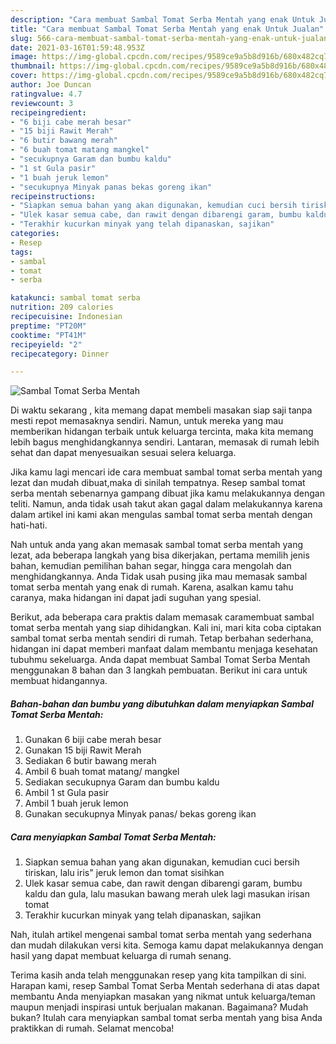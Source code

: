 ```yaml
---
description: "Cara membuat Sambal Tomat Serba Mentah yang enak Untuk Jualan"
title: "Cara membuat Sambal Tomat Serba Mentah yang enak Untuk Jualan"
slug: 566-cara-membuat-sambal-tomat-serba-mentah-yang-enak-untuk-jualan
date: 2021-03-16T01:59:48.953Z
image: https://img-global.cpcdn.com/recipes/9589ce9a5b8d916b/680x482cq70/sambal-tomat-serba-mentah-foto-resep-utama.jpg
thumbnail: https://img-global.cpcdn.com/recipes/9589ce9a5b8d916b/680x482cq70/sambal-tomat-serba-mentah-foto-resep-utama.jpg
cover: https://img-global.cpcdn.com/recipes/9589ce9a5b8d916b/680x482cq70/sambal-tomat-serba-mentah-foto-resep-utama.jpg
author: Joe Duncan
ratingvalue: 4.7
reviewcount: 3
recipeingredient:
- "6 biji cabe merah besar"
- "15 biji Rawit Merah"
- "6 butir bawang merah"
- "6 buah tomat matang mangkel"
- "secukupnya Garam dan bumbu kaldu"
- "1 st Gula pasir"
- "1 buah jeruk lemon"
- "secukupnya Minyak panas bekas goreng ikan"
recipeinstructions:
- "Siapkan semua bahan yang akan digunakan, kemudian cuci bersih tiriskan, lalu iris&#34; jeruk lemon dan tomat sisihkan"
- "Ulek kasar semua cabe, dan rawit dengan dibarengi garam, bumbu kaldu dan gula, lalu masukan bawang merah ulek lagi masukan irisan tomat"
- "Terakhir kucurkan minyak yang telah dipanaskan, sajikan"
categories:
- Resep
tags:
- sambal
- tomat
- serba

katakunci: sambal tomat serba 
nutrition: 209 calories
recipecuisine: Indonesian
preptime: "PT20M"
cooktime: "PT41M"
recipeyield: "2"
recipecategory: Dinner

---
```



![Sambal Tomat Serba Mentah](https://img-global.cpcdn.com/recipes/9589ce9a5b8d916b/680x482cq70/sambal-tomat-serba-mentah-foto-resep-utama.jpg)

Di waktu  sekarang , kita memang dapat membeli masakan siap saji tanpa mesti repot memasaknya sendiri. Namun, untuk mereka yang mau memberikan hidangan terbaik untuk keluarga tercinta, maka kita memang lebih bagus menghidangkannya sendiri. Lantaran, memasak di rumah lebih sehat dan dapat menyesuaikan sesuai selera keluarga.

Jika kamu lagi mencari ide cara membuat sambal tomat serba mentah yang lezat dan mudah dibuat,maka di sinilah tempatnya. Resep sambal tomat serba mentah  sebenarnya gampang dibuat jika kamu melakukannya dengan teliti. Namun, anda tidak usah takut akan gagal dalam melakukannya 
karena dalam artikel ini kami akan mengulas sambal tomat serba mentah dengan hati-hati.  



Nah untuk anda yang akan memasak sambal tomat serba mentah yang lezat, ada beberapa langkah yang bisa dikerjakan, pertama memilih jenis bahan, kemudian pemilihan bahan segar, hingga cara mengolah dan menghidangkannya. Anda Tidak usah pusing jika mau memasak sambal tomat serba mentah yang enak di rumah. Karena, asalkan kamu  tahu caranya, maka hidangan ini dapat jadi suguhan yang spesial.

Berikut, ada beberapa cara praktis  dalam memasak caramembuat sambal tomat serba mentah yang siap dihidangkan. Kali ini, mari kita coba ciptakan sambal tomat serba mentah sendiri di rumah. Tetap berbahan sederhana, hidangan ini dapat memberi manfaat dalam membantu menjaga kesehatan tubuhmu sekeluarga. Anda dapat membuat Sambal Tomat Serba Mentah menggunakan 8 bahan dan 3 langkah pembuatan. Berikut ini cara untuk membuat hidangannya.

<!--inarticleads1-->

##### Bahan-bahan dan bumbu yang dibutuhkan dalam menyiapkan Sambal Tomat Serba Mentah:

1. Gunakan 6 biji cabe merah besar
1. Gunakan 15 biji Rawit Merah
1. Sediakan 6 butir bawang merah
1. Ambil 6 buah tomat matang/ mangkel
1. Sediakan secukupnya Garam dan bumbu kaldu
1. Ambil 1 st Gula pasir
1. Ambil 1 buah jeruk lemon
1. Gunakan secukupnya Minyak panas/ bekas goreng ikan




<!--inarticleads2-->

##### Cara menyiapkan Sambal Tomat Serba Mentah:

1. Siapkan semua bahan yang akan digunakan, kemudian cuci bersih tiriskan, lalu iris&#34; jeruk lemon dan tomat sisihkan
1. Ulek kasar semua cabe, dan rawit dengan dibarengi garam, bumbu kaldu dan gula, lalu masukan bawang merah ulek lagi masukan irisan tomat
1. Terakhir kucurkan minyak yang telah dipanaskan, sajikan




Nah, itulah artikel mengenai  sambal tomat serba mentah  yang sederhana dan mudah dilakukan versi kita. Semoga kamu dapat melakukannya dengan hasil yang dapat membuat keluarga di rumah senang. 

Terima kasih anda telah menggunakan resep yang kita tampilkan di sini. Harapan kami, resep  Sambal Tomat Serba Mentah sederhana di atas dapat membantu Anda menyiapkan masakan yang nikmat untuk keluarga/teman maupun menjadi inspirasi untuk berjualan makanan. Bagaimana? Mudah bukan? Itulah cara menyiapkan sambal tomat serba mentah yang bisa Anda praktikkan di rumah. Selamat mencoba!

